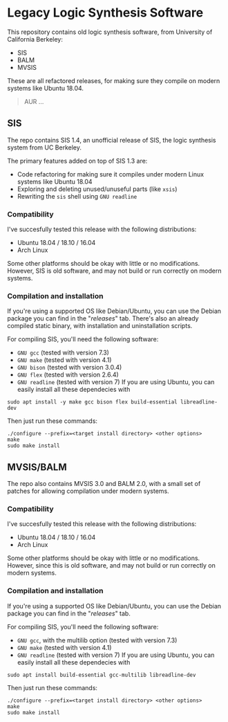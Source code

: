 # Legacy Logic Synthesis Software

This repository contains old logic synthesis software, from University of California Berkeley:
- SIS
- BALM
- MVSIS

These are all refactored releases, for making sure they compile on modern systems like Ubuntu 18.04.

> AUR ...

## SIS
The repo contains SIS 1.4, an unofficial release of SIS, the logic synthesis system from UC Berkeley.

The primary features added on top of SIS 1.3 are:
- Code refactoring for making sure it compiles under modern Linux systems like Ubuntu 18.04
- Exploring and deleting unused/unuseful parts (like `xsis`)
- Rewriting the `sis` shell using `GNU readline`

### Compatibility

I've succesfully tested this release with the following distributions:
  - Ubuntu 18.04 / 18.10 / 16.04
  - Arch Linux

Some other platforms should be okay with little or no modifications.
However, SIS is old software, and may not build or run correctly on modern systems.

### Compilation and installation
If you're using a supported OS like Debian/Ubuntu, you can use the Debian package you can find
in the "_releases_" tab.
There's also an already compiled static binary, with installation and uninstallation scripts.

For compiling SIS, you'll need the following software:
- `GNU gcc` (tested with version 7.3)
- `GNU make` (tested with version 4.1)
- `GNU bison` (tested with version 3.0.4)
- `GNU flex` (tested with version 2.6.4)
- `GNU readline` (tested with version 7)
If you are using Ubuntu, you can easily install all these dependecies with
```shell
sudo apt install -y make gcc bison flex build-essential libreadline-dev
```
Then just run these commands:
```shell
./configure --prefix=<target install directory> <other options>
make
sudo make install
```

## MVSIS/BALM
The repo also contains MVSIS 3.0 and BALM 2.0, with a small set of patches for allowing compilation
under modern systems.

### Compatibility

I've succesfully tested this release with the following distributions:
  - Ubuntu 18.04 / 18.10 / 16.04
  - Arch Linux

Some other platforms should be okay with little or no modifications.
However, since this is old software, and may not build or run correctly on modern systems.

### Compilation and installation
If you're using a supported OS like Debian/Ubuntu, you can use the Debian package you can find
in the "_releases_" tab.

For compiling SIS, you'll need the following software:
- `GNU gcc`, with the multilib option (tested with version 7.3)
- `GNU make` (tested with version 4.1)
- `GNU readline` (tested with version 7)
If you are using Ubuntu, you can easily install all these dependecies with
```shell
sudo apt install build-essential gcc-multilib libreadline-dev
```
Then just run these commands:
```shell
./configure --prefix=<target install directory> <other options>
make
sudo make install
```